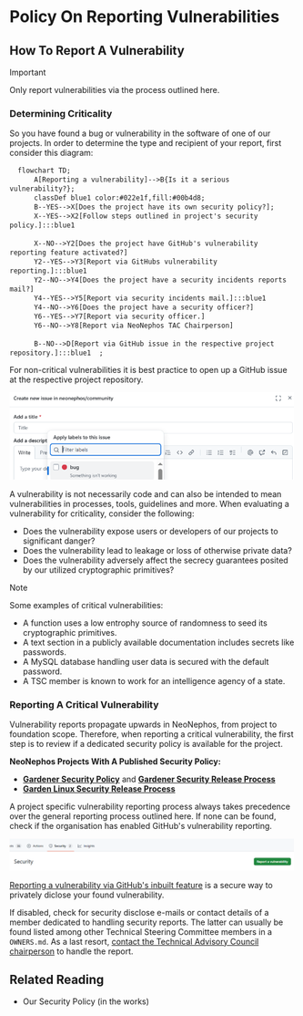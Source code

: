 # Policy On Reporting Vulnerabilities

## How To Report A Vulnerability

> [!IMPORTANT]  
> Only report vulnerabilities via the process outlined here.

### Determining Criticality

So you have found a bug or vulnerability in the software of one of our projects. In order to determine the type and recipient of your report, first consider this diagram:

```mermaid
  flowchart TD;
      A[Reporting a vulnerability]-->B{Is it a serious vulnerability?};
      classDef blue1 color:#022e1f,fill:#00b4d8;
      B--YES-->X[Does the project have its own security policy?];
      X--YES-->X2[Follow steps outlined in project's security policy.]:::blue1
      
      X--NO-->Y2[Does the project have GitHub's vulnerability reporting feature activated?]
      Y2--YES-->Y3[Report via GitHubs vulnerability reporting.]:::blue1
      Y2--NO-->Y4[Does the project have a security incidents reports mail?]
      Y4--YES-->Y5[Report via security incidents mail.]:::blue1
      Y4--NO-->Y6[Does the project have a security officer?]
      Y6--YES-->Y7[Report via security officer.]
      Y6--NO-->Y8[Report via NeoNephos TAC Chairperson]

      B--NO-->D[Report via GitHub issue in the respective project repository.]:::blue1  ;
```

For non-critical vulnerabilities it is best practice to open up a GitHub issue at the respective project repository.

<img src="assets/security_policy_open_github_issue.png" alt="Reporting a noncritical vulnerability or bug via GitHub issues." width="500"/>

A vulnerability is not necessarily code and can also be intended to mean vulnerabilities in processes, tools, guidelines and more. 
When evaluating a vulnerability for criticality, consider the following:

* Does the vulnerability expose users or developers of our projects to significant danger?
* Does the vulnerability lead to leakage or loss of otherwise private data?
* Does the vulnerability adversely affect the secrecy guarantees posited by our utilized cryptographic primitives?

> [!NOTE]  
> Some examples of critical vulnerabilities:
> * A function uses a low entrophy source of randomness to seed its cryptographic primitives.
> * A text section in a publicly available documentation includes secrets like passwords.
> * A MySQL database handling user data is secured with the default password.
> * A TSC member is known to work for an intelligence agency of a state.

### Reporting A Critical Vulnerability

Vulnerability reports propagate upwards in NeoNephos, from project to foundation scope. Therefore, when reporting a critical vulnerability, the first step is to review if a dedicated security policy is available for the project. 

**NeoNephos Projects With A Published Security Policy:**

* **[Gardener Security Policy](https://gardener.cloud/docs/security-and-compliance/)** and **[Gardener Security Release Process](https://github.com/gardener/gardener/security)**
* **[Garden Linux Security Release Process](https://github.com/gardenlinux/gardenlinux/security)**

A project specific vulnerability reporting process always takes precedence over the general reporting process outlined here. If none can be found, check if the organisation has enabled GitHub's vulnerability reporting.

<img src="assets/security_policy_github_vulnerability_report.png" alt="GitHub's vulnerability reporting feature." width="500"/>

[Reporting a vulnerability via GitHub's inbuilt feature](https://docs.github.com/en/code-security/security-advisories/guidance-on-reporting-and-writing-information-about-vulnerabilities/privately-reporting-a-security-vulnerability) is a secure way to privately diclose your found vulnerability.

If disabled, check for security disclose e-mails or contact details of a member dedicated to handling security reports. The latter can usually be found listed among other Technical Steering Committee members in a ```OWNERS.md```.
As a last resort, [contact the Technical Advisory Council chairperson](https://neonephos.org/technical_advisory_council) to handle the report.

## Related Reading

* Our Security Policy (in the works)
